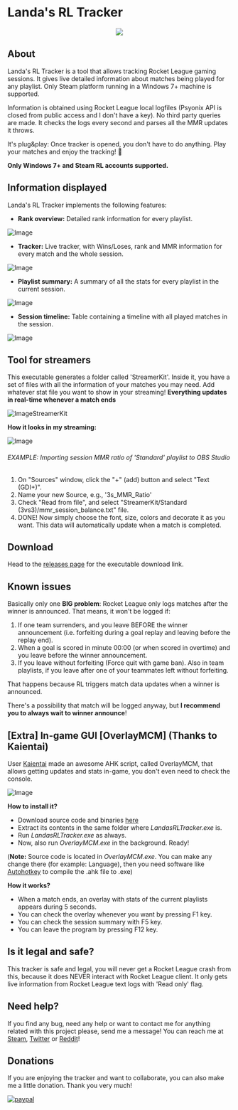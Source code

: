 # Landa's RL Tracker

<p align="center">
  <img src="http://landarltracker.com/images/logo.png">
</p>

## About

Landa's RL Tracker is a tool that allows tracking Rocket League gaming sessions. It gives live detailed information about matches being played for any playlist. Only Steam platform running in a Windows 7+ machine is supported.

Information is obtained using Rocket League local logfiles (Psyonix API is closed from public access and I don't have a key). No third party queries are made. It checks the logs every second and parses all the MMR updates it throws.

It's plug&play: Once tracker is opened, you don't have to do anything. Play your matches and enjoy the tracking! 💃 

**Only Windows 7+ and Steam RL accounts supported.**

## Information displayed

Landa's RL Tracker implements the following features:

- **Rank overview:** Detailed rank information for every playlist.

![Image](https://i.imgur.com/x3KT4vs.png)

- **Tracker:** Live tracker, with Wins/Loses, rank and MMR information for every match and the whole session.

![Image](https://i.imgur.com/GXcinr4.png)

- **Playlist summary:** A summary of all the stats for every playlist in the current session.

![Image](https://i.imgur.com/g2484Wb.png)

- **Session timeline:** Table containing a timeline with all played matches in the session.

![Image](https://i.imgur.com/yWhKtMd.png)

  
## Tool for streamers
  
  This executable generates a folder called 'StreamerKit'. Inside it, you have a set of files with all the information of your matches you may need. Add whatever stat file you want to show in your streaming! **Everything updates in real-time whenever a match ends**
  
  ![ImageStreamerKit](https://i.imgur.com/IBWLHxi.png)
  
  **How it looks in my streaming:**
  
  ![Image](https://media.discordapp.net/attachments/518865179274903563/518871407724068884/Stream.PNG)
  
  ###### EXAMPLE: Importing session MMR ratio of 'Standard' playlist to OBS Studio
  
  1. On "Sources" window, click the "+" (add) button and select "Text (GDI+)".
  2. Name your new Source, e.g., '3s_MMR_Ratio'
  3. Check "Read from file", and select "StreamerKit/Standard (3vs3)/mmr_session_balance.txt" file.
  4. DONE! Now simply choose the font, size, colors and decorate it as you want. This data will automatically update when a match is completed.

## Download

Head to the [releases page](https://github.com/BlancoLanda/LandasRLTracker/releases) for the executable download link.

## Known issues

Basically only one **BIG problem**: Rocket League only logs matches after the winner is announced. That means, it won't be logged if:

1. If one team surrenders, and you leave BEFORE the winner announcement (i.e. forfeiting during a goal replay and leaving before the replay end).
2. When a goal is scored in minute 00:00 (or when scored in overtime) and you leave before the winner announcement.
3. If you leave without forfeiting (Force quit with game ban). Also in team playlists, if you leave after one of your teammates left without forfeiting.

That happens because RL triggers match data updates when a winner is announced. 

There's a possibility that match will be logged anyway, but **I recommend you to always wait to winner announce**!

## [Extra] In-game GUI [OverlayMCM] (Thanks to Kaientai)

User [Kaientai](https://steamcommunity.com/id/thekaientai) made an awesome AHK script, called OverlayMCM, that allows getting updates and stats in-game, you don't even need to check the console.

 ![Image](https://i.imgur.com/epfe5ma.png)
 
  **How to install it?**
  - Download source code and binaries [here](https://github.com/BlancoLanda/LandasRLTracker/releases/download/v1.4.0/OverlayMCM.zip)
  - Extract its contents in the same folder where _LandasRLTracker.exe_ is.
  - Run _LandasRLTracker.exe_ as always.
  - Now, also run _OverlayMCM.exe_ in the background. Ready!
  
  (**Note:** Source code is located in _OverlayMCM.exe_. You can make any change there (for example: Language), then you need software like [Autohotkey](https://www.autohotkey.com/download/) to compile the .ahk file to .exe)
 
 **How it works?**
 
 - When a match ends, an overlay with stats of the current playlists appears during 5 seconds.
 - You can check the overlay whenever you want by pressing F1 key.
 - You can check the session summary with F5 key.
 - You can leave the program by pressing F12 key.

## Is it legal and safe?

This tracker is safe and legal, you will never get a Rocket League crash from this, because it does NEVER interact with Rocket League client. It only gets live information from Rocket League text logs with 'Read only' flag.

## Need help?

If you find any bug, need any help or want to contact me for anything related with this project please, send me a message! You can reach me at [Steam](https://steamcommunity.com/id/blancolanda/), [Twitter](https://twitter.com/LandaRLTracker) or [Reddit](https://www.reddit.com/user/Blancolanda)!

## Donations

If you are enjoying the tracker and want to collaborate, you can also make me a little donation. Thank you very much!

[![paypal](https://www.paypalobjects.com/en_US/i/btn/btn_donateCC_LG.gif)](https://www.paypal.com/cgi-bin/webscr?cmd=_s-xclick&hosted_button_id=VA22BR3GLBECC&source=url)


